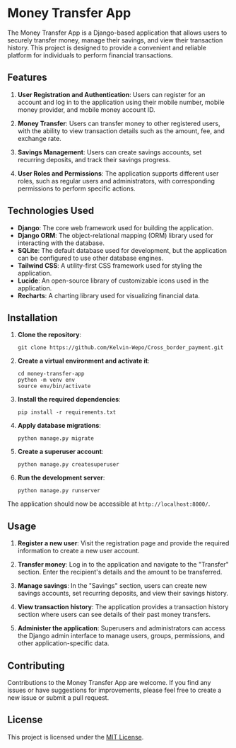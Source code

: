 
# Money Transfer App

The Money Transfer App is a Django-based application that allows users to securely transfer money, manage their savings, and view their transaction history. This project is designed to provide a convenient and reliable platform for individuals to perform financial transactions.

## Features

1. **User Registration and Authentication**: Users can register for an account and log in to the application using their mobile number, mobile money provider, and mobile money account ID.

2. **Money Transfer**: Users can transfer money to other registered users, with the ability to view transaction details such as the amount, fee, and exchange rate.

3. **Savings Management**: Users can create savings accounts, set recurring deposits, and track their savings progress.

4. **User Roles and Permissions**: The application supports different user roles, such as regular users and administrators, with corresponding permissions to perform specific actions.

## Technologies Used

- **Django**: The core web framework used for building the application.
- **Django ORM**: The object-relational mapping (ORM) library used for interacting with the database.
- **SQLite**: The default database used for development, but the application can be configured to use other database engines.
- **Tailwind CSS**: A utility-first CSS framework used for styling the application.
- **Lucide**: An open-source library of customizable icons used in the application.
- **Recharts**: A charting library used for visualizing financial data.

## Installation

1. **Clone the repository**:
   ```
   git clone https://github.com/Kelvin-Wepo/Cross_border_payment.git
   ```

2. **Create a virtual environment and activate it**:
   ```
   cd money-transfer-app
   python -m venv env
   source env/bin/activate
   ```

3. **Install the required dependencies**:
   ```
   pip install -r requirements.txt
   ```

4. **Apply database migrations**:
   ```
   python manage.py migrate
   ```

5. **Create a superuser account**:
   ```
   python manage.py createsuperuser
   ```

6. **Run the development server**:
   ```
   python manage.py runserver
   ```

The application should now be accessible at `http://localhost:8000/`.

## Usage

1. **Register a new user**: Visit the registration page and provide the required information to create a new user account.

2. **Transfer money**: Log in to the application and navigate to the "Transfer" section. Enter the recipient's details and the amount to be transferred.

3. **Manage savings**: In the "Savings" section, users can create new savings accounts, set recurring deposits, and view their savings history.

4. **View transaction history**: The application provides a transaction history section where users can see details of their past money transfers.

5. **Administer the application**: Superusers and administrators can access the Django admin interface to manage users, groups, permissions, and other application-specific data.

## Contributing

Contributions to the Money Transfer App are welcome. If you find any issues or have suggestions for improvements, please feel free to create a new issue or submit a pull request.

## License

This project is licensed under the [MIT License](LICENSE).
